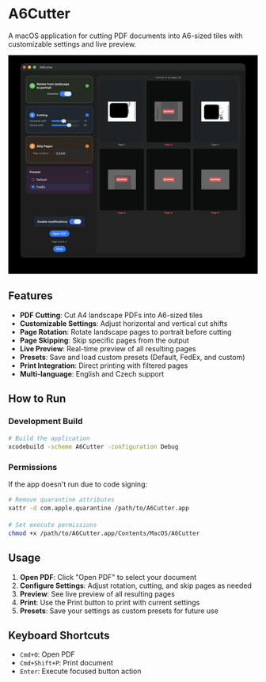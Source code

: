 A6Cutter
========

A macOS application for cutting PDF documents into A6-sized tiles with customizable settings and live preview.

![A6Cutter Preview](Preview.png)

## Features

- **PDF Cutting**: Cut A4 landscape PDFs into A6-sized tiles
- **Customizable Settings**: Adjust horizontal and vertical cut shifts
- **Page Rotation**: Rotate landscape pages to portrait before cutting
- **Page Skipping**: Skip specific pages from the output
- **Live Preview**: Real-time preview of all resulting pages
- **Presets**: Save and load custom presets (Default, FedEx, and custom)
- **Print Integration**: Direct printing with filtered pages
- **Multi-language**: English and Czech support

## How to Run

### Development Build
```bash
# Build the application
xcodebuild -scheme A6Cutter -configuration Debug
```


### Permissions
If the app doesn't run due to code signing:
```bash
# Remove quarantine attributes
xattr -d com.apple.quarantine /path/to/A6Cutter.app

# Set execute permissions
chmod +x /path/to/A6Cutter.app/Contents/MacOS/A6Cutter
```

## Usage

1. **Open PDF**: Click "Open PDF" to select your document
2. **Configure Settings**: Adjust rotation, cutting, and skip pages as needed
3. **Preview**: See live preview of all resulting pages
4. **Print**: Use the Print button to print with current settings
5. **Presets**: Save your settings as custom presets for future use

## Keyboard Shortcuts

- `Cmd+O`: Open PDF
- `Cmd+Shift+P`: Print document
- `Enter`: Execute focused button action